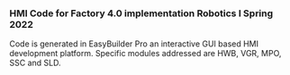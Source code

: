 ### HMI Code for Factory 4.0 implementation Robotics I Spring 2022
Code is generated in EasyBuilder Pro an interactive GUI based HMI development platform.  Specific modules addressed are HWB, VGR, MPO, SSC and SLD.